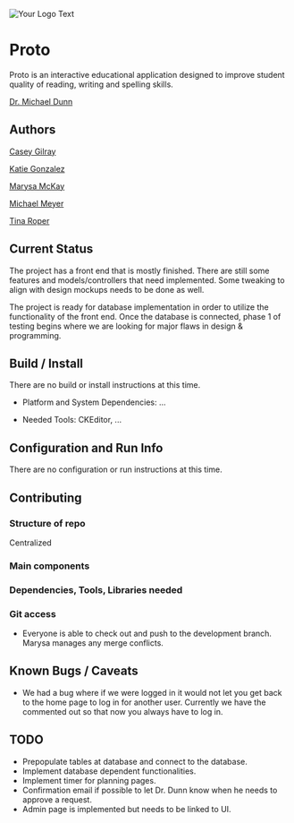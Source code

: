 ![Your Logo Text](http://ezekiel.vancouver.wsu.edu/~cs421/readme/logo.png)

# Proto

Proto is an interactive educational application designed to improve student quality of reading, writing and spelling skills.

[Dr. Michael Dunn](http://education.wsu.edu/directory/faculty/dunnm)

## Authors

[Casey Gilray](mailto:cgilray@gmail.com)

[Katie Gonzalez](mailto:kathrynn.gonzalez@gmail.com)

[Marysa McKay](mailto:marysam26@gmail.com)

[Michael Meyer](mailto:mm4223@yahoo.com)

[Tina Roper](mailto:troper17@comcast.net)

## Current Status

The project has a front end that is mostly finished. There are still some features and models/controllers that need implemented. Some tweaking to align with design mockups needs to be done as well.

The project is ready for database implementation in order to utilize the functionality of the front end. Once the database is connected, phase 1 of testing begins where we are looking for major flaws in design & programming.

## Build / Install

There are no build or install instructions at this time.

* Platform and System Dependencies: ...

* Needed Tools: CKEditor, ...

## Configuration and Run Info

There are no configuration or run instructions at this time.

## Contributing

### Structure of repo

Centralized

### Main components

### Dependencies, Tools, Libraries needed

### Git access

* Everyone is able to check out and push to the development branch. Marysa manages any merge conflicts.

## Known Bugs / Caveats

* We had a bug where if we were logged in it would not let you get back to the home page to log in for another user.  Currently we have the commented out so that now you always have to log in. 

## TODO

* Prepopulate tables at database and connect to the database. 
* Implement database dependent functionalities.
* Implement timer for planning pages.
* Confirmation email if possible to let Dr. Dunn know when he needs to approve a request.
* Admin page is implemented but needs to be linked to UI.
